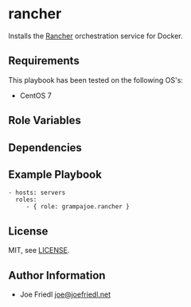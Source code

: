 rancher
=========

Installs the [Rancher](https://rancher.io/rancher) orchestration service for Docker.

Requirements
------------

This playbook has been tested on the following OS's:

- CentOS 7

Role Variables
--------------

Dependencies
------------

Example Playbook
----------------

    - hosts: servers
      roles:
         - { role: grampajoe.rancher }

License
-------

MIT, see [LICENSE](LICENSE).

Author Information
------------------

- Joe Friedl <joe@joefriedl.net>
